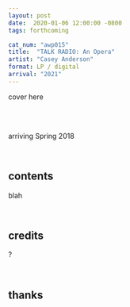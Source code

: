 ```yaml
---
layout: post
date:  2020-01-06 12:00:00 -0800
tags: forthcoming

cat_num: "awp015"
title:  "TALK RADIO: An Opera"
artist: "Casey Anderson"
format: LP / digital
arrival: "2021"
---
```


cover here

<br/>

<br/>arriving Spring 2018

<br/>

## contents

blah

<br/>

## credits

?

<br/>

## thanks
